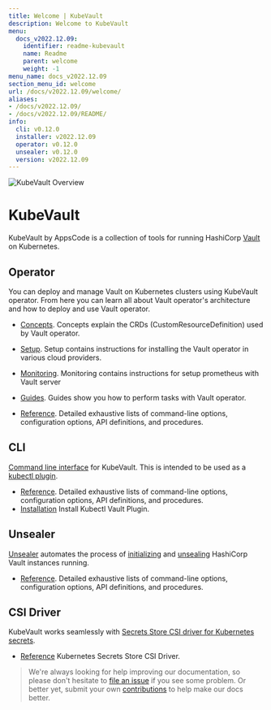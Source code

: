 ```yaml
---
title: Welcome | KubeVault
description: Welcome to KubeVault
menu:
  docs_v2022.12.09:
    identifier: readme-kubevault
    name: Readme
    parent: welcome
    weight: -1
menu_name: docs_v2022.12.09
section_menu_id: welcome
url: /docs/v2022.12.09/welcome/
aliases:
- /docs/v2022.12.09/
- /docs/v2022.12.09/README/
info:
  cli: v0.12.0
  installer: v2022.12.09
  operator: v0.12.0
  unsealer: v0.12.0
  version: v2022.12.09
---
```


![KubeVault Overview](/docs/v2022.12.09/images/kubevault-overview.svg)

# KubeVault

KubeVault by AppsCode is a collection of tools for running HashiCorp [Vault](https://www.vaultproject.io/) on Kubernetes. 

## Operator
You can deploy and manage Vault on Kubernetes clusters using KubeVault operator. From here you can learn all about Vault operator's architecture and how to deploy and use Vault operator.

- [Concepts](/docs/v2022.12.09/concepts/). Concepts explain the CRDs (CustomResourceDefinition) used by Vault operator.

- [Setup](/docs/v2022.12.09/setup/). Setup contains instructions for installing
  the Vault operator in various cloud providers.

- [Monitoring](/docs/v2022.12.09/guides/monitoring/overview). Monitoring contains instructions for setup prometheus with Vault server

- [Guides](/docs/v2022.12.09/guides/). Guides show you how to perform tasks with Vault operator.

- [Reference](/docs/v2022.12.09/reference/operator). Detailed exhaustive lists of
command-line options, configuration options, API definitions, and procedures.

## CLI

[Command line interface](https://github.com/kubevault/cli) for KubeVault. This is intended to be used as a [kubectl plugin](https://kubernetes.io/docs/tasks/extend-kubectl/kubectl-plugins/).

- [Reference](/docs/v2022.12.09/reference/cli). Detailed exhaustive lists of command-line options, configuration options, API definitions, and procedures.
- [Installation](/docs/v2022.12.09/setup/install/kubectl_plugin) Install Kubectl Vault Plugin.

## Unsealer

[Unsealer](https://github.com/kubevault/unsealer) automates the process of [initializing](https://www.vaultproject.io/docs/commands/operator/init.html) and [unsealing](https://www.vaultproject.io/docs/concepts/seal.html#unsealing) HashiCorp Vault instances running.

- [Reference](/docs/v2022.12.09/reference/unsealer). Detailed exhaustive lists of command-line options, configuration options, API definitions, and procedures.

## CSI Driver

KubeVault works seamlessly with [Secrets Store CSI driver for Kubernetes secrets](https://github.com/kubernetes-sigs/secrets-store-csi-driver).

- [Reference](https://secrets-store-csi-driver.sigs.k8s.io/) Kubernetes Secrets Store CSI Driver.


> We're always looking for help improving our documentation, so please don't hesitate to [file an issue](https://github.com/kubevault/project/issues/new) if you see some problem. Or better yet, submit your own [contributions](/docs/v2022.12.09/CONTRIBUTING) to help
make our docs better.
